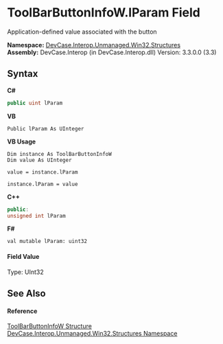 # ToolBarButtonInfoW.lParam Field
 

Application-defined value associated with the button

**Namespace:**&nbsp;<a href="N_DevCase_Interop_Unmanaged_Win32_Structures">DevCase.Interop.Unmanaged.Win32.Structures</a><br />**Assembly:**&nbsp;DevCase.Interop (in DevCase.Interop.dll) Version: 3.3.0.0 (3.3)

## Syntax

**C#**<br />
``` C#
public uint lParam
```

**VB**<br />
``` VB
Public lParam As UInteger
```

**VB Usage**<br />
``` VB Usage
Dim instance As ToolBarButtonInfoW
Dim value As UInteger

value = instance.lParam

instance.lParam = value
```

**C++**<br />
``` C++
public:
unsigned int lParam
```

**F#**<br />
``` F#
val mutable lParam: uint32
```


#### Field Value
Type: UInt32

## See Also


#### Reference
<a href="T_DevCase_Interop_Unmanaged_Win32_Structures_ToolBarButtonInfoW">ToolBarButtonInfoW Structure</a><br /><a href="N_DevCase_Interop_Unmanaged_Win32_Structures">DevCase.Interop.Unmanaged.Win32.Structures Namespace</a><br />